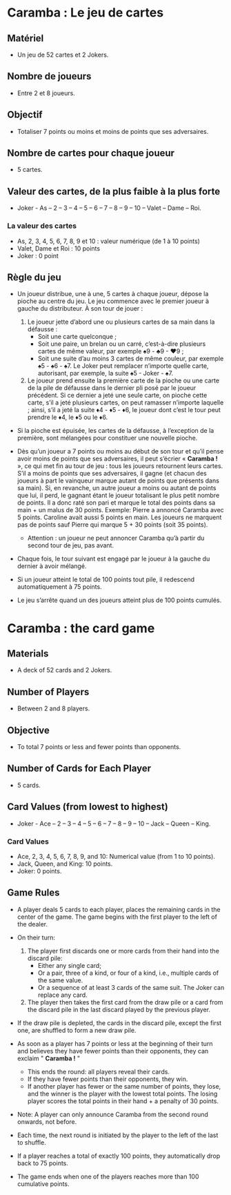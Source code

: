 # Caramba : Le jeu de cartes

## Matériel

- Un jeu de 52 cartes et 2 Jokers.

## Nombre de joueurs

- Entre 2 et 8 joueurs.

## Objectif

- Totaliser 7 points ou moins et moins de points que ses adversaires.

## Nombre de cartes pour chaque joueur

- 5 cartes.

## Valeur des cartes, de la plus faible à la plus forte

- Joker - As – 2 – 3 – 4 – 5 – 6 – 7 – 8 – 9 – 10 – Valet – Dame – Roi.

### La valeur des cartes

- As, 2, 3, 4, 5, 6, 7, 8, 9 et 10 : valeur numérique (de 1 à 10 points)
- Valet, Dame et Roi : 10 points
- Joker : 0 point

## Règle du jeu

- Un joueur distribue, une à une, 5 cartes à chaque joueur, dépose la pioche au centre du jeu. Le jeu commence avec le premier joueur à gauche du distributeur. À son tour de jouer :

  1. Le joueur jette d’abord une ou plusieurs cartes de sa main dans la défausse :
     - Soit une carte quelconque ;
     - Soit une paire, un brelan ou un carré, c’est-à-dire plusieurs cartes de même valeur, par exemple ♠9 - ♣9 - ♥9 ;
     - Soit une suite d’au moins 3 cartes de même couleur, par exemple ♠5 - ♠6 - ♠7. Le Joker peut remplacer n’importe quelle carte, autorisant, par exemple, la suite ♠5 - Joker - ♠7.
  2. Le joueur prend ensuite la première carte de la pioche ou une carte de la pile de défausse dans le dernier pli posé par le joueur précédent. Si ce dernier a jeté une seule carte, on pioche cette carte, s’il a jeté plusieurs cartes, on peut ramasser n’importe laquelle ; ainsi, s’il a jeté la suite ♦4 - ♦5 - ♦6, le joueur dont c’est le tour peut prendre le ♦4, le ♦5 ou le ♦6.

- Si la pioche est épuisée, les cartes de la défausse, à l’exception de la première, sont mélangées pour constituer une nouvelle pioche.

- Dès qu’un joueur a 7 points ou moins au début de son tour et qu’il pense avoir moins de points que ses adversaires, il peut s’écrier « **Caramba !** », ce qui met fin au tour de jeu : tous les joueurs retournent leurs cartes. S’il a moins de points que ses adversaires, il gagne (et chacun des joueurs à part le vainqueur marque autant de points que présents dans sa main). Si, en revanche, un autre joueur a moins ou autant de points que lui, il perd, le gagnant étant le joueur totalisant le plus petit nombre de points. Il a donc raté son pari et marque le total des points dans sa main + un malus de 30 points. Exemple: Pierre a annoncé Caramba avec 5 points. Caroline avait aussi 5 points en main. Les joueurs ne marquent pas de points sauf Pierre qui marque 5 + 30 points (soit 35 points).

  - Attention : un joueur ne peut annoncer Caramba qu’à partir du second tour de jeu, pas avant.

- Chaque fois, le tour suivant est engagé par le joueur à la gauche du dernier à avoir mélangé.

- Si un joueur atteint le total de 100 points tout pile, il redescend automatiquement à 75 points.

- Le jeu s’arrête quand un des joueurs atteint plus de 100 points cumulés.

# Caramba : the card game

## Materials

- A deck of 52 cards and 2 Jokers.

## Number of Players

- Between 2 and 8 players.

## Objective

- To total 7 points or less and fewer points than opponents.

## Number of Cards for Each Player

- 5 cards.

## Card Values (from lowest to highest)

- Joker - Ace – 2 – 3 – 4 – 5 – 6 – 7 – 8 – 9 – 10 – Jack – Queen – King.

### Card Values

- Ace, 2, 3, 4, 5, 6, 7, 8, 9, and 10: Numerical value (from 1 to 10 points).
- Jack, Queen, and King: 10 points.
- Joker: 0 points.

## Game Rules

- A player deals 5 cards to each player, places the remaining cards in the center of the game. The game begins with the first player to the left of the dealer.
- On their turn:

  1. The player first discards one or more cards from their hand into the discard pile:
     - Either any single card;
     - Or a pair, three of a kind, or four of a kind, i.e., multiple cards of the same value.
     - Or a sequence of at least 3 cards of the same suit. The Joker can replace any card.
  2. The player then takes the first card from the draw pile or a card from the discard pile in the last discard played by the previous player.

- If the draw pile is depleted, the cards in the discard pile, except the first one, are shuffled to form a new draw pile.

- As soon as a player has 7 points or less at the beginning of their turn and believes they have fewer points than their opponents, they can exclaim " **Caramba !** "

  - This ends the round: all players reveal their cards.
  - If they have fewer points than their opponents, they win.
  - If another player has fewer or the same number of points, they lose, and the winner is the player with the lowest total points. The losing player scores the total points in their hand + a penalty of 30 points.

- Note: A player can only announce Caramba from the second round onwards, not before.

- Each time, the next round is initiated by the player to the left of the last to shuffle.

- If a player reaches a total of exactly 100 points, they automatically drop back to 75 points.

- The game ends when one of the players reaches more than 100 cumulative points.
